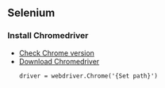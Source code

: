 ## Selenium

### Install Chromedriver
* [Check Chrome version](chrome://version/)
* [Download Chromedriver](https://chromedriver.chromium.org/downloads)
    ```
  driver = webdriver.Chrome('{Set path}')
    ```